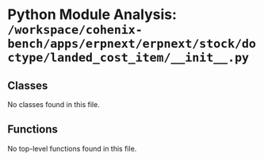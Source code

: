 # Python Module Analysis: `/workspace/cohenix-bench/apps/erpnext/erpnext/stock/doctype/landed_cost_item/__init__.py`

## Classes

No classes found in this file.


## Functions

No top-level functions found in this file.
